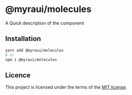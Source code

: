 # @myraui/molecules

A Quick description of the component

## Installation

```sh
yarn add @myraui/molecules
# or
npm i @myraui/molecules
```

## Licence

This project is licensed under the terms of the
[MIT license](https://github.com/gitaumoses4@gmail.com/myraui/blob/master/LICENSE).
